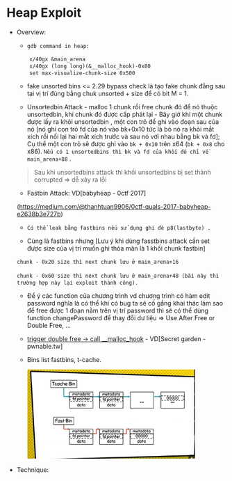 # Heap Exploit

- Overview:

    * `gdb command in heap:` 
    ```
        x/40gx &main_arena 
        x/40gx (long long)(&__malloc_hook)-0x80
        set max-visualize-chunk-size 0x500
    ```
    * fake unsorted bins <= 2.29 bypass check là tạo fake chunk đằng sau tại vị trí đúng bằng chuk unsorted + size để có bit M = 1.

    * Unsortedbin Attack - malloc 1 chunk rồi free chunk đó để nó thuộc unsortedbin, khi chunk đó được cấp phát lại - Bây giờ khi một chunk được lấy ra khỏi unsortedbin , một con trỏ để ghi vào đoạn sau của nó [nó ghi con trỏ fd của nó vào bk+0x10 tức là bỏ nó ra khỏi mắt xích rồi nối lại hai mắt xích trước và sau nó với nhau bằng bk và fd]; Cụ thể một con trỏ sẽ được ghi vào `bk + 0x10` trên x64 (`bk + 0x8` cho x86). `Nếu có 1 unsortedbins thì bk và fd của khối đó chỉ về main_arena+88` .

    > Sau khi unsortedbins attack thì khối unsortedbins bị set thành corrupted => dễ xảy ra lỗi 

    * Fastbin Attack: VD[babyheap - 0ctf 2017] 

    (https://medium.com/@thanhtuan9906/0ctf-quals-2017-babyheap-e2638b3e727b)

    * `Có thể leak bằng fastbins nếu sử dụng ghi đè p8(lastbyte) .`

    * Cùng là fastbins nhưng [Lưu ý khi dùng fasstbins attack cần set được size của vị trí muốn ghi thỏa mãn là 1 khối chunk fastbin]
    ```
    chunk - 0x20 size thì next chunk lưu ở main_arena+16
                    
    chunk - 0x60 size thì next chunk lưu ở main_arena+48 (bài này thì trường hợp này lại exploit thành công).
    ```

    * Để ý các function của chương trình vd chương trình có hàm edit password nghĩa là có thể khi có bug ta sẽ cố gắng khai thác làm sao để free được 1 đoạn nằm trên vị trí password thì sẽ có thể dùng function changePassword để thay đổi dư liệu => Use After Free or Double Free, ... 

    * [trigger double free -> call __malloc_hook](https://blog.osiris.cyber.nyu.edu/2017/09/30/csaw-ctf-2017-auir/) - VD[Secret garden - pwnable.tw]
    * Bins list fastbins, t-cache.

      ![bins-list](./images/bins-list.png)

- Technique:



